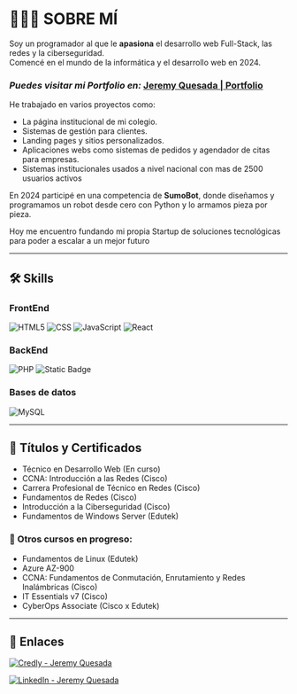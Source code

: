 # 👨🏻‍💻 SOBRE MÍ

Soy un programador al que le **apasiona** el desarrollo web Full-Stack, las redes y la ciberseguridad.  
Comencé en el mundo de la informática y el desarrollo web en 2024.  

### *Puedes visitar mi Portfolio en:* [Jeremy Quesada | Portfolio](https://jeremyqg.com)

He trabajado en varios proyectos como:
- La página institucional de mi colegio.
- Sistemas de gestión para clientes.
- Landing pages y sitios personalizados.
- Aplicaciones webs como sistemas de pedidos y agendador de citas para empresas.
- Sistemas institucionales usados a nivel nacional con mas de 2500 usuarios activos

En 2024 participé en una competencia de **SumoBot**, donde diseñamos y programamos un robot desde cero con Python y lo armamos pieza por pieza.

Hoy me encuentro fundando mi propia Startup de soluciones tecnológicas para poder a escalar a un mejor futuro

---

## 🛠 Skills

### FrontEnd

<p align="left">

![HTML5](https://img.shields.io/badge/-HTML%205-white?style=for-the-badge&logo=html5&logoColor=white&labelColor=%23E34C26&color=%23E34C26)
![CSS](https://img.shields.io/badge/-CSS-white?style=for-the-badge&logo=css&logoColor=white&logoSize=auto&labelColor=rebeccapurple&color=rebeccapurple)
![JavaScript](https://img.shields.io/badge/-JavaScript-white?style=for-the-badge&logo=javascript&logoColor=black&labelColor=%23F0DB4F&color=%23F0DB4F)
![React](https://img.shields.io/badge/React-white?style=for-the-badge&logo=react&logoColor=black&logoSize=auto&color=%2361DAFB)
</p>

### BackEnd

<p align="left">

![PHP](https://img.shields.io/badge/PHP-white?style=for-the-badge&logo=php&logoColor=white&labelColor=%23474A8A&color=%23474A8A)
![Static Badge](https://img.shields.io/badge/-NodeJS-%235FA04E?style=for-the-badge&logo=node.js&logoColor=white&logoSize=auto&labelColor=%235FA04E)
</p>

### Bases de datos

<p align="left">
  
![MySQL](https://img.shields.io/badge/MySQL-nlack?style=for-the-badge&logo=mysql&logoColor=white&logoSize=auto&labelColor=black&color=%234479A1)
</p>


---

## 📄 Títulos y Certificados

- Técnico en Desarrollo Web (En curso)
- CCNA: Introducción a las Redes (Cisco)
- Carrera Profesional de Técnico en Redes (Cisco)
- Fundamentos de Redes (Cisco)
- Introducción a la Ciberseguridad (Cisco)
- Fundamentos de Windows Server (Edutek)

### 📖 Otros cursos en progreso:
- Fundamentos de Linux (Edutek)
- Azure AZ-900
- CCNA: Fundamentos de Conmutación, Enrutamiento y Redes Inalámbricas (Cisco)
- IT Essentials v7 (Cisco)
- CyberOps Associate (Cisco x Edutek)

---

## 🔗 Enlaces

[![Credly - Jeremy Quesada](https://img.shields.io/badge/Jeremy%20Quesada-white?style=for-the-badge&logo=credly&logoColor=white&labelColor=black&color=%23FF6B00)](https://www.credly.com/users/jeremy-quesada-garro)

[![LinkedIn - Jeremy Quesada](https://img.shields.io/badge/LinkedIn%20-%20Jeremy%20Quesada-white?style=for-the-badge&logo=linkedin&logoColor=white&labelColor=black&color=%230077b5)](https://www.linkedin.com/in/jeremy-andrey-quesada-garro-6a5710310/)

